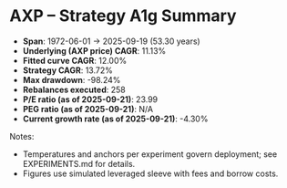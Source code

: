 # AXP – Strategy A1g Summary

- **Span**: 1972-06-01 → 2025-09-19 (53.30 years)
- **Underlying (AXP price) CAGR**: 11.13%
- **Fitted curve CAGR**: 12.00%
- **Strategy CAGR**: 13.72%
- **Max drawdown**: -98.24%
- **Rebalances executed**: 258
- **P/E ratio (as of 2025-09-21)**: 23.99
- **PEG ratio (as of 2025-09-21)**: N/A
- **Current growth rate (as of 2025-09-21)**: -4.30%

Notes:

- Temperatures and anchors per experiment govern deployment; see EXPERIMENTS.md for details.
- Figures use simulated leveraged sleeve with fees and borrow costs.
